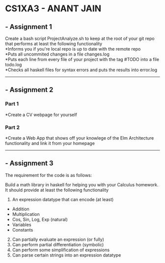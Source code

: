 CS1XA3 - ANANT JAIN
=====================

## - Assignment 1

Create a bash script ProjectAnalyze.sh to keep at the root of your git repo that performs at least the following functionality  
*Informs you if you're local repo is up to date with the remote repo  
*Puts all uncommited changes in a file changes.log  
*Puts each line from every file of your project with the tag #TODO into a file todo.log  
*Checks all haskell files for syntax errors and puts the results into error.log  

---
## - Assignment 2  

### Part 1  
*Create a CV webpage for yourself  

### Part 2  
*Create a Web App that shows off your knowlege of the Elm Architecture functionality and link it from your homepage

---
## - Assignment 3

The requirement for the code is as follows:  

Build a math library in haskell for helping you with your Calculus homework. It should provide at least the following functionality

1. An expression datatype that can encode (at least)  
* Addition  
* Multiplication  
* Cos, Sin, Log, Exp (natural)  
* Variables  
* Constants  
2. Can partially evaluate an expression (or fully)  
3. Can perform partial differentiation (symbolic)  
4. Can perform some simplification of expressions  
5. Can parse certain strings into an expression datatype

